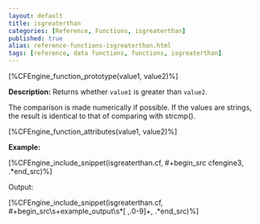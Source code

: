 ```yaml
---
layout: default
title: isgreaterthan
categories: [Reference, Functions, isgreaterthan]
published: true
alias: reference-functions-isgreaterthan.html
tags: [reference, data functions, functions, isgreaterthan]
---
```


[%CFEngine_function_prototype(value1, value2)%]

**Description:** Returns whether `value1` is greater than `value2`.

The comparison is made numerically if possible. If the values are
strings, the result is identical to that of comparing with strcmp().

[%CFEngine_function_attributes(value1, value2)%]

**Example:**

[%CFEngine_include_snippet(isgreaterthan.cf, #\+begin_src cfengine3, .*end_src)%]

Output:

[%CFEngine_include_snippet(isgreaterthan.cf, #\+begin_src\s+example_output\s*[ ,.0-9]+, .*end_src)%]
